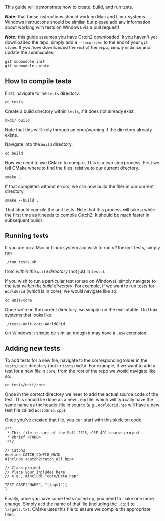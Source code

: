This guide will demonstrate how to create, build, and run tests.

***Note:*** that these instructions should work on Mac and Linux systems. Windows instructions should be similar, but please add any information about working with tests on Windows via a pull request! 

***Note:*** this guide assumes you have Catch2 downloaded. 
If you haven't yet downloaded the repo, simply add a `--recursive` to the end of your `git clone`. 
If you _have_ downloaded the rest of the repo, simply initialize and update the submodules: 
```
git submodule init
git submodule update
```

## How to compile tests

First, navigate to the `tests` directory. 
```
cd tests
```

Create a build directory within `tests`, if it does not already exist.
```
mkdir build
```
Note that this will likely through an error/warning if the directory already exists. 

Navigate into the `build` directory. 
```
cd build
```

Now we need to use CMake to compile. This is a two step process.
First we tell CMake where to find the files, relative to our current directory. 
```
cmake ..
```

If that completes without errors, we can now build the files in our current directory. 
```
cmake --build .
```

That should compile the unit tests. 
Note that this process will take a while the first time as it needs to compile Catch2. It should be much faster in subsequent builds. 

## Running tests

If you are on a Mac or Linux system and wish to run _all_ the unit tests, simply run 
```
./run_tests.sh
```
from _within the `build` directory_ (not just in `tests`). 

If you wish to run a particular test (or are on Windows), simply navigate to the test _within the build directory_. 
For example, if we want to run tests for `WorldGrid` (which is in core), we would navigate like so: 
```
cd unit/core
```

Once we're in the correct directory, we simply run the executable. 
On Unix systems that looks like: 
```
./tests-unit-core-WorldGrid
```
On Windows it should be similar, though it may have a `.exe` extension.

## Adding new tests

To add tests for a new file, navigate to the corresponding folder in the `tests/unit` directory (not in `tests/build`. 
For example, if we want to add a test for a new file in `core`, from the root of the repo we would navigate like so: 
```
cd tests/unit/core
```
Once in the correct directory we need to add the actual source code of the test. 
This should be done as a new `.cpp` file, which will typically have the same name as the header file in source (_e.g._, `WorldGrid.hpp` will have a new test file called `WorldGrid.cpp`). 

Once you've created that file, you can start with this skeleton code: 

```
/**
 * This file is part of the Fall 2023, CSE 491 course project.
 * @brief <TODO>
 **/

// Catch2 
#define CATCH_CONFIG_MAIN
#include <catch2/catch_all.hpp>

// Class project
// Place your includes here
// e.g., #include "core/Data.hpp"
  
TEST_CASE("NAME", "[tags]"){
}

```

Finally, once you have some tests coded up, you need to make one more change. 
Simply add the name of that file (including the `.cpp`!) to `targets.txt`. 
CMake uses this file to ensure we compile the appropriate files. 

